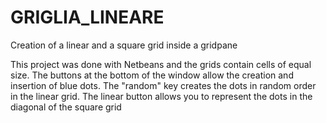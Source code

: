 # GRIGLIA_LINEARE
Creation of a linear and a square grid inside a gridpane

This project was done with Netbeans and the grids contain cells of equal size. The buttons at the bottom of the window allow the creation and insertion of blue dots.
The "random" key creates the dots in random order in the linear grid.
The linear button allows you to represent the dots in the diagonal of the square grid
